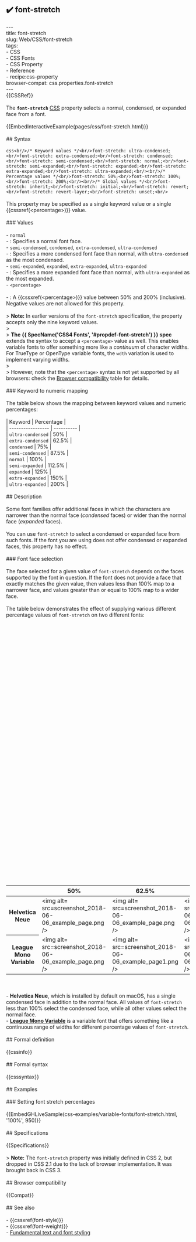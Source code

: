 ## ✔️ font-stretch 
 ---<br/>title: font-stretch<br/>slug: Web/CSS/font-stretch<br/>tags:<br/>  - CSS<br/>  - CSS Fonts<br/>  - CSS Property<br/>  - Reference<br/>  - recipe:css-property<br/>browser-compat: css.properties.font-stretch<br/>---<br/>{{CSSRef}}<br/><br/>The **`font-stretch`** [CSS](/en-US/docs/Web/CSS) property selects a normal, condensed, or expanded face from a font.<br/><br/>{{EmbedInteractiveExample(pages/css/font-stretch.html)}}<br/><br/>## Syntax<br/><br/>```css<br/>/* Keyword values */<br/>font-stretch: ultra-condensed;<br/>font-stretch: extra-condensed;<br/>font-stretch: condensed;<br/>font-stretch: semi-condensed;<br/>font-stretch: normal;<br/>font-stretch: semi-expanded;<br/>font-stretch: expanded;<br/>font-stretch: extra-expanded;<br/>font-stretch: ultra-expanded;<br/><br/>/* Percentage values */<br/>font-stretch: 50%;<br/>font-stretch: 100%;<br/>font-stretch: 200%;<br/><br/>/* Global values */<br/>font-stretch: inherit;<br/>font-stretch: initial;<br/>font-stretch: revert;<br/>font-stretch: revert-layer;<br/>font-stretch: unset;<br/>```<br/><br/>This property may be specified as a single keyword value or a single {{cssxref(&lt;percentage&gt;)}} value.<br/><br/>### Values<br/><br/>- `normal`<br/>  - : Specifies a normal font face.<br/>- `semi-condensed`, `condensed`, `extra-condensed`, `ultra-condensed`<br/>  - : Specifies a more condensed font face than normal, with `ultra-condensed` as the most condensed.<br/>- `semi-expanded`, `expanded`, `extra-expanded`, `ultra-expanded`<br/>  - : Specifies a more expanded font face than normal, with `ultra-expanded` as the most expanded.<br/>- `<percentage>`<br/><br/>  - : A {{cssxref(&lt;percentage&gt;)}} value between 50% and 200% (inclusive). Negative values are not allowed for this property.<br/><br/>    > **Note:** In earlier versions of the `font-stretch` specification, the property accepts only the nine keyword values.<br/>    ><br/>    > **The {{ SpecName('CSS4 Fonts', '#propdef-font-stretch') }} spec** extends the syntax to accept a `<percentage>` value as well. This enables variable fonts to offer something more like a _continuum_ of character widths. For TrueType or OpenType variable fonts, the `wdth` variation is used to implement varying widths.<br/>    ><br/>    > However, note that the `<percentage>` syntax is not yet supported by all browsers: check the [Browser compatibility](#browser_compatibility) table for details.<br/><br/>### Keyword to numeric mapping<br/><br/>The table below shows the mapping between keyword values and numeric percentages:<br/><br/>| Keyword           | Percentage |<br/>| ----------------- | ---------- |<br/>| `ultra-condensed` | 50%        |<br/>| `extra-condensed` | 62.5%      |<br/>| `condensed`       | 75%        |<br/>| `semi-condensed`  | 87.5%      |<br/>| `normal`          | 100%       |<br/>| `semi-expanded`   | 112.5%     |<br/>| `expanded`        | 125%       |<br/>| `extra-expanded`  | 150%       |<br/>| `ultra-expanded`  | 200%       |<br/><br/>## Description<br/><br/>Some font families offer additional faces in which the characters are narrower than the normal face (_condensed_ faces) or wider than the normal face (_expanded_ faces).<br/><br/>You can use `font-stretch` to select a condensed or expanded face from such fonts. If the font you are using does not offer condensed or expanded faces, this property has no effect.<br/><br/>### Font face selection<br/><br/>The face selected for a given value of `font-stretch` depends on the faces supported by the font in question. If the font does not provide a face that exactly matches the given value, then values less than 100% map to a narrower face, and values greater than or equal to 100% map to a wider face.<br/><br/>The table below demonstrates the effect of supplying various different percentage values of `font-stretch` on two different fonts:<br/><br/><table class=standard-table><br/>  <thead><br/>    <tr><br/>      <th scope=row></th><br/>      <th scope=col>50%</th><br/>      <th scope=col>62.5%</th><br/>      <th scope=col>75%</th><br/>      <th scope=col>87.5%</th><br/>      <th scope=col>100%</th><br/>      <th scope=col>112.5%</th><br/>      <th scope=col>125%</th><br/>      <th scope=col>150%</th><br/>      <th scope=col>200%</th><br/>    </tr><br/>  </thead><br/>  <tbody><br/>    <tr><br/>      <th scope=row>Helvetica Neue</th><br/>      <td><img alt= src=screenshot_2018-06-06_example_page.png /></td><br/>      <td><img alt= src=screenshot_2018-06-06_example_page.png /></td><br/>      <td><img alt= src=screenshot_2018-06-06_example_page.png /></td><br/>      <td><img alt= src=screenshot_2018-06-06_example_page.png /></td><br/>      <td><img alt= src=screenshot_2018-06-06_example_page1.png /></td><br/>      <td><img alt= src=screenshot_2018-06-06_example_page1.png /></td><br/>      <td><img alt= src=screenshot_2018-06-06_example_page1.png /></td><br/>      <td><img alt= src=screenshot_2018-06-06_example_page1.png /></td><br/>      <td><img alt= src=screenshot_2018-06-06_example_page1.png /></td><br/>    </tr><br/>    <tr><br/>      <th scope=row>League Mono Variable</th><br/>      <td><img alt= src=screenshot_2018-06-06_example_page.png /></td><br/>      <td><img alt= src=screenshot_2018-06-06_example_page1.png /></td><br/>      <td><img alt= src=screenshot_2018-06-06_example_page2.png /></td><br/>      <td><img alt= src=screenshot_2018-06-06_example_page3.png /></td><br/>      <td><img alt= src=l-100.png /></td><br/>      <td><img alt= src=l-112.5.png /></td><br/>      <td><img alt= src=l-125.png /></td><br/>      <td><img alt= src=l-150.png /></td><br/>      <td><img alt= src=l-200.png /></td><br/>    </tr><br/>  </tbody><br/></table><br/><br/>- **Helvetica Neue**, which is installed by default on macOS, has a single condensed face in addition to the normal face. All values of `font-stretch` less than 100% select the condensed face, while all other values select the normal face.<br/>- **[League Mono Variable](https://demos.tyfromtheinternet.com/leaguemonovariable/)** is a variable font that offers something like a continuous range of widths for different percentage values of `font-stretch`.<br/><br/>## Formal definition<br/><br/>{{cssinfo}}<br/><br/>## Formal syntax<br/><br/>{{csssyntax}}<br/><br/>## Examples<br/><br/>### Setting font stretch percentages<br/><br/>{{EmbedGHLiveSample(css-examples/variable-fonts/font-stretch.html, '100%', 950)}}<br/><br/>## Specifications<br/><br/>{{Specifications}}<br/><br/>> **Note:** The `font-stretch` property was initially defined in CSS 2, but dropped in CSS 2.1 due to the lack of browser implementation. It was brought back in CSS 3.<br/><br/>## Browser compatibility<br/><br/>{{Compat}}<br/><br/>## See also<br/><br/>- {{cssxref(font-style)}}<br/>- {{cssxref(font-weight)}}<br/>- [Fundamental text and font styling](/en-US/docs/Learn/CSS/Styling_text/Fundamentals)<br/>